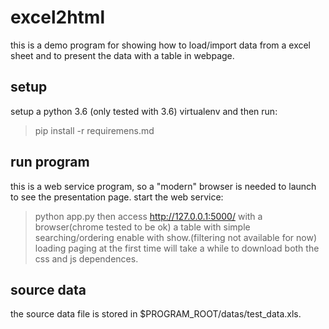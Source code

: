 # excel2html
this is a demo program for showing how to load/import data from a
excel sheet and to present the data with a table in webpage.

## setup
setup a python 3.6 (only tested with 3.6) virtualenv
and then run:
>    pip install -r requiremens.md

## run program
this is a web service program, so a "modern" browser is needed to
launch to see the presentation page.
start the web service:
>    python app.py
then access http://127.0.0.1:5000/ with a browser(chrome tested to
be ok)
a table with simple searching/ordering enable with show.(filtering
not available for now)
loading paging at the first time will take a while to download both
the css and js dependences.

## source data
the source data file is stored in $PROGRAM_ROOT/datas/test_data.xls.
